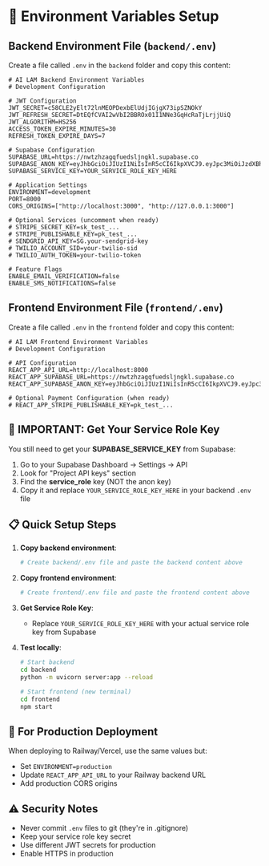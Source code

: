 # 🔑 Environment Variables Setup

## Backend Environment File (`backend/.env`)

Create a file called `.env` in the `backend` folder and copy this content:

```env
# AI LAM Backend Environment Variables
# Development Configuration

# JWT Configuration
JWT_SECRET=c58CLE2yElt72lnMEOPDexbElUdjIGjgX73ipSZNOkY
JWT_REFRESH_SECRET=DtEQfCVAI2wVbI2BBROx01I1NNe3GqHcRaTjLrjjUiQ
JWT_ALGORITHM=HS256
ACCESS_TOKEN_EXPIRE_MINUTES=30
REFRESH_TOKEN_EXPIRE_DAYS=7

# Supabase Configuration
SUPABASE_URL=https://nwtzhzagqfuedslјngkl.supabase.co
SUPABASE_ANON_KEY=eyJhbGciOiJIUzI1NiIsInR5cCI6IkpXVCJ9.eyJpc3MiOiJzdXBhYmFzZSIsInJlZiI6Im53dHpoemFncWZ1ZWRzbGpuZ2tsIiwicm9sZSI6ImFub24iLCJpYXQiOjE3NTE0NjEwMTQsImV4cCI6MjA2NzAzNzAxNH0.4f0tNJCWwTXFwOb9wjd581RZZhyv3GezW0nGmhDwYAo
SUPABASE_SERVICE_KEY=YOUR_SERVICE_ROLE_KEY_HERE

# Application Settings
ENVIRONMENT=development
PORT=8000
CORS_ORIGINS=["http://localhost:3000", "http://127.0.0.1:3000"]

# Optional Services (uncomment when ready)
# STRIPE_SECRET_KEY=sk_test_...
# STRIPE_PUBLISHABLE_KEY=pk_test_...
# SENDGRID_API_KEY=SG.your-sendgrid-key
# TWILIO_ACCOUNT_SID=your-twilio-sid
# TWILIO_AUTH_TOKEN=your-twilio-token

# Feature Flags
ENABLE_EMAIL_VERIFICATION=false
ENABLE_SMS_NOTIFICATIONS=false
```

## Frontend Environment File (`frontend/.env`)

Create a file called `.env` in the `frontend` folder and copy this content:

```env
# AI LAM Frontend Environment Variables
# Development Configuration

# API Configuration
REACT_APP_API_URL=http://localhost:8000
REACT_APP_SUPABASE_URL=https://nwtzhzagqfuedslјngkl.supabase.co
REACT_APP_SUPABASE_ANON_KEY=eyJhbGciOiJIUzI1NiIsInR5cCI6IkpXVCJ9.eyJpc3MiOiJzdXBhYmFzZSIsInJlZiI6Im53dHpoemFncWZ1ZWRzbGpuZ2tsIiwicm9sZSI6ImFub24iLCJpYXQiOjE3NTE0NjEwMTQsImV4cCI6MjA2NzAzNzAxNH0.4f0tNJCWwTXFwOb9wjd581RZZhyv3GezW0nGmhDwYAo

# Optional Payment Configuration (when ready)
# REACT_APP_STRIPE_PUBLISHABLE_KEY=pk_test_...
```

## 🚨 IMPORTANT: Get Your Service Role Key

You still need to get your **SUPABASE_SERVICE_KEY** from Supabase:

1. Go to your Supabase Dashboard → Settings → API
2. Look for "Project API keys" section
3. Find the **service_role** key (NOT the anon key)
4. Copy it and replace `YOUR_SERVICE_ROLE_KEY_HERE` in your backend `.env` file

## 📋 Quick Setup Steps

1. **Copy backend environment**:
   ```bash
   # Create backend/.env file and paste the backend content above
   ```

2. **Copy frontend environment**:
   ```bash
   # Create frontend/.env file and paste the frontend content above
   ```

3. **Get Service Role Key**:
   - Replace `YOUR_SERVICE_ROLE_KEY_HERE` with your actual service role key from Supabase

4. **Test locally**:
   ```bash
   # Start backend
   cd backend
   python -m uvicorn server:app --reload

   # Start frontend (new terminal)
   cd frontend
   npm start
   ```

## 🚀 For Production Deployment

When deploying to Railway/Vercel, use the same values but:
- Set `ENVIRONMENT=production`
- Update `REACT_APP_API_URL` to your Railway backend URL
- Add production CORS origins

## ⚠️ Security Notes

- Never commit `.env` files to git (they're in .gitignore)
- Keep your service role key secret
- Use different JWT secrets for production
- Enable HTTPS in production 
